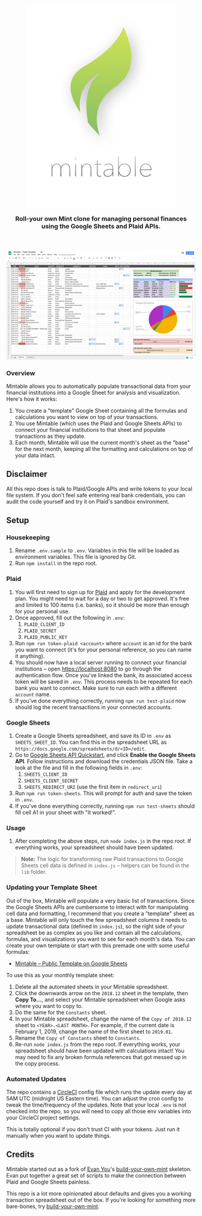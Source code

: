 <h3 align="center"><img width="400" src="./img/logo.png" alt="Mintable"><p align="center">Roll-your own Mint clone for managing personal finances using the Google Sheets and Plaid APIs.</p><br></h3>

![Mintable](./img/mintable.png)

### Overview

Mintable allows you to automatically populate transactional data from your financial institutions into a Google Sheet for analysis and visualization. Here's how it works:

1. You create a "template" Google Sheet containing all the formulas and calculations you want to view on top of your transactions.
1. You use Mintable (which uses the Plaid and Google Sheets APIs) to connect your financial institutions to that sheet and populate transactions as they update.
1. Each month, Mintable will use the current month's sheet as the "base" for the next month, keeping all the formatting and calculations on top of your data intact.

## Disclaimer

All this repo does is talk to Plaid/Google APIs and write tokens to your local file system. If you don't feel safe entering real bank credentials, you can audit the code yourself and try it on Plaid's sandbox environment.

## Setup

### Housekeeping

1. Rename `.env.sample` to `.env`. Variables in this file will be loaded as environment variables. This file is ignored by Git.
1. Run `npm install` in the repo root.

### Plaid

1. You will first need to sign up for [Plaid](https://plaid.com/) and apply for the development plan. You might need to wait for a day or two to get approved. It's free and limited to 100 items (i.e. banks), so it should be more than enough for your personal use.
1. Once approved, fill out the following in `.env`:
    1. `PLAID_CLIENT_ID`
    1. `PLAID_SECRET`
    1. `PLAID_PUBLIC_KEY`
1. Run `npm run token-plaid <account>` where `account` is an id for the bank you want to connect (it's for your personal reference, so you can name it anything).
1. You should now have a local server running to connect your financial institutions – open [https://localhost:8080](https://localhost:8080) to go through the authentication flow. Once you've linked the bank, its associated access token will be saved in `.env`. This process needs to be repeated for each bank you want to connect. Make sure to run each with a different `account` name.
1.  If you've done everything correctly, running `npm run test-plaid` now should log the recent transactions in your connected accounts.

### Google Sheets

1. Create a Google Sheets spreadsheet, and save its ID in `.env` as `SHEETS_SHEET_ID`. You can find this in the spreadsheet URL as `https://docs.google.com/spreadsheets/d/<ID>/edit`.
1. Go to [Google Sheets API Quickstart](https://developers.google.com/sheets/api/quickstart/nodejs), and click **Enable the Google Sheets API**. Follow instructions and download the credentials JSON file. Take a look at the file and fill in the following fields in `.env`:
    1. `SHEETS_CLIENT_ID`
    1. `SHEETS_CLIENT_SECRET`
    1. `SHEETS_REDIRECT_URI` (use the first item in `redirect_uri`)
1. Run `npm run token-sheets`. This will prompt for auth and save the token in `.env`.
1. If you've done everything correctly, running `npm run test-sheets` should fill cell A1 in your sheet with "It worked!".

### Usage

1. After completing the above steps, run `node index.js` in the repo root. If everything works, your spreadsheet should have been updated.

> **Note:** The logic for transforming raw Plaid transactions to Google Sheets cell data is defined in `index.js` – helpers can be found in the `lib` folder.

### Updating your Template Sheet

Out of the box, Mintable will populate a very basic list of transactions. Since the Google Sheets APIs are cumbersome to interact with for manipulating cell data and formatting, I recommend that you create a "template" sheet as a base. Mintable will only touch the few spreadsheet columns it needs to update transactional data (defined in `index.js`), so the right side of your spreadsheet be as complex as you like and contain all the calculations, formulas, and visualizations you want to see for each month's data. You can create your own template or start with this premade one with some useful formulas:

* [Mintable – Public Template on Google Sheets](https://docs.google.com/spreadsheets/d/10fYhPJzABd8KlgAzxtiyFN-L_SebTvM8SaAK_wHk-Fw/edit#gid=1649215680)

To use this as your monthly template sheet:

1. Delete all the automated sheets in your Mintable spreadsheet.
1. Click the downwards arrow on the `2018.12` sheet in the template, then **Copy To...**, and select your Mintable spreadsheet when Google asks where you want to copy to.
1. Do the same for the `Constants` sheet.
1. In your Mintable spreadsheet, change the name of the `Copy of 2018.12` sheet to `<YEAR>.<LAST MONTH>`. For example, if the current date is February 1, 2019, change the name of the first sheet to `2019.01`.
1. Rename the `Copy of Constants` sheet to `Constants`.
1. Re-run `node index.js` from the repo root. If everything works, your spreadsheet should have been updated with calculations intact! You may need to fix any broken formula references that got messed up in the copy process.

### Automated Updates

The repo contains a [CircleCI](https://circleci.com/) config file which runs the update every day at 5AM UTC (midnight US Eastern time). You can adjust the cron config to tweak the time/frequency of the updates. Note that your local `.env` is not checked into the repo, so you will need to copy all those env variables into your CircleCI project settings.

This is totally optional if you don't trust CI with your tokens. Just run it manually when you want to update things.

## Credits

Mintable started out as a fork of [Evan You](https://github.com/yyx990803)'s [build-your-own-mint](https://github.com/yyx990803/build-your-own-mint) skeleton. Evan put together a great set of scripts to make the connection between Plaid and Google Sheets painless.

This repo is a lot more opinionated about defaults and gives you a working transaction spreadsheet out of the box. If you're looking for something more bare-bones, try [build-your-own-mint](https://github.com/yyx990803/build-your-own-mint).
